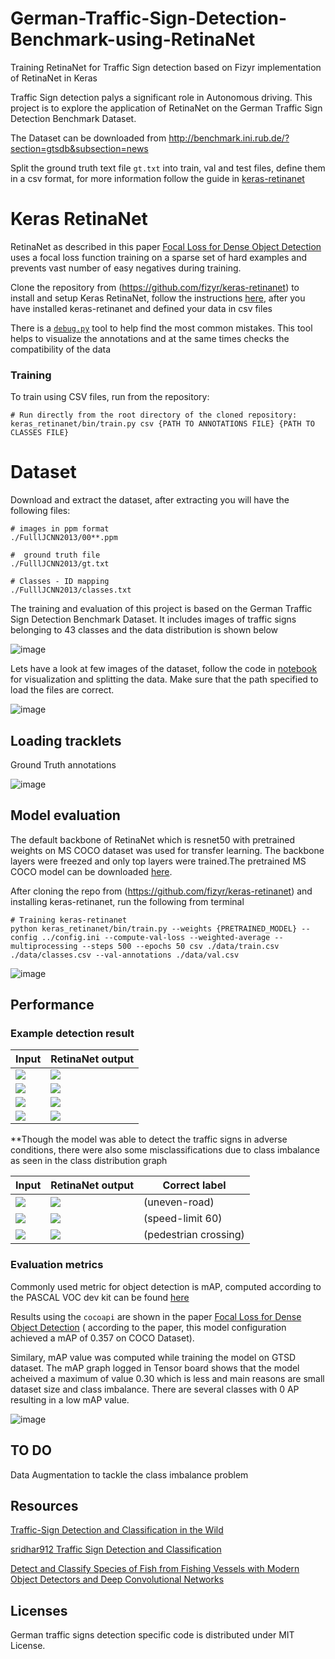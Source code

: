 # German-Traffic-Sign-Detection-Benchmark-using-RetinaNet
Training RetinaNet for Traffic Sign detection based on Fizyr implementation of RetinaNet in Keras

Traffic Sign detection palys a significant role in Autonomous driving. This project is to explore the application of RetinaNet on the German Traffic Sign Detection Benchmark Dataset.

The Dataset can be downloaded from http://benchmark.ini.rub.de/?section=gtsdb&subsection=news

Split the ground truth text file `gt.txt` into train, val and test files, define them in a csv format, for more information follow the guide in [keras-retinanet](https://github.com/fizyr/keras-retinanet)

# Keras RetinaNet

RetinaNet as described in this paper [Focal Loss for Dense Object Detection](https://arxiv.org/abs/1708.02002) uses a focal loss function training on a sparse set of hard examples and prevents vast number of easy negatives during training.

Clone the repository from (https://github.com/fizyr/keras-retinanet) to install and setup Keras RetinaNet, follow the instructions [here](https://github.com/fizyr/keras-retinanet), after you have installed keras-retinanet and defined your data in csv files

There is a [`debug.py`](https://github.com/fizyr/keras-retinanet/blob/master/keras_retinanet/bin/debug.py) tool to help find the most common mistakes. This tool helps to visualize the annotations and at the same times checks the compatibility of the data

### Training

To train using CSV files, run from the repository:

```shell
# Run directly from the root directory of the cloned repository:
keras_retinanet/bin/train.py csv {PATH TO ANNOTATIONS FILE} {PATH TO CLASSES FILE}
```


# Dataset

Download and extract the dataset, after extracting you will have the following files:
```shell
# images in ppm format
./FulllJCNN2013/00**.ppm

#  ground truth file
./FulllJCNN2013/gt.txt

# Classes - ID mapping
./FulllJCNN2013/classes.txt
```

The training and evaluation of this project is based on the German Traffic Sign Detection Benchmark Dataset. It includes images of traffic signs belonging to 43 classes and the data distribution is shown below

![image](/assets/data_dist.png)

Lets have a look at few images of the dataset, follow the code in [notebook](/data_exploration.ipynb)  for visualization and splitting the data. Make sure that the path specified to load the files are correct. 

![image](/assets/input.png)

## Loading tracklets 

Ground Truth annotations

![image](/assets/tracklets.png)



## Model evaluation

The default backbone of RetinaNet which is resnet50 with pretrained weights on MS COCO dataset was used for transfer learning. The backbone layers were freezed and only top layers were trained.The pretrained MS COCO model can be downloaded [here](https://github.com/fizyr/keras-retinanet/releases). 

After cloning the repo from (https://github.com/fizyr/keras-retinanet) and installing keras-retinanet, run the following from terminal

```shell
# Training keras-retinanet
python keras_retinanet/bin/train.py --weights {PRETRAINED_MODEL} --config ../config.ini --compute-val-loss --weighted-average --multiprocessing --steps 500 --epochs 50 csv ./data/train.csv ./data/classes.csv --val-annotations ./data/val.csv 
```


![image](/assets/training.JPG)


## Performance 

### Example detection result

Input      |RetinaNet output       
---      |---------|
![](/assets/input_1.png)    |![](/assets/output_1.png) 
![](/assets/input_2.png)    |![](/assets/output_2.png) 
![](/assets/input_3.png)    |![](/assets/output_3.png) 
![](/assets/input_4.png)    |![](/assets/output_4.png) 

**Though the model was able to detect the traffic signs in adverse conditions, there were also some misclassifications due to class imbalance as seen in the class distribution graph

Input      |RetinaNet output | Correct label       
---      |---------|------------|
![](/assets/miss_input_1.png)    |![](/assets/miss_output_1.png) |(uneven-road)
![](/assets/miss_input_2.png)    |![](/assets/miss_output_2.png) |(speed-limit 60)
![](/assets/miss_input_3.png)    |![](/assets/miss_output_3.png) |(pedestrian crossing)

### Evaluation metrics

Commonly used metric for object detection is mAP, computed according to the PASCAL VOC dev kit can be found [here](http://host.robots.ox.ac.uk/pascal/VOC/voc2012/htmldoc/devkit_doc.html)

Results using the `cocoapi` are shown in the paper [Focal Loss for Dense Object Detection](https://arxiv.org/abs/1708.02002) ( according to the paper, this model configuration achieved a mAP of 0.357 on COCO Dataset).

Similary, mAP value was computed while training the model on GTSD dataset. The mAP graph logged in Tensor board shows that the model acheived a maximum of  value 0.30 which is less and main reasons are small dataset size and class imbalance. There are several classes with 0 AP resulting in a low mAP value.

![image](/assets/mAP.PNG)

## TO DO
Data Augmentation to tackle the class imbalance problem 

## Resources
[Traffic-Sign Detection and Classification in the Wild](http://cg.cs.tsinghua.edu.cn/traffic-sign/)

[sridhar912 Traffic Sign Detection and Classification](https://github.com/sridhar912/tsr-py-faster-rcnn)

[Detect and Classify Species of Fish from Fishing Vessels with Modern Object Detectors and Deep Convolutional Networks](https://flyyufelix.github.io/2017/04/16/kaggle-nature-conservancy.html)

## Licenses
German traffic signs detection specific code is distributed under MIT License.
